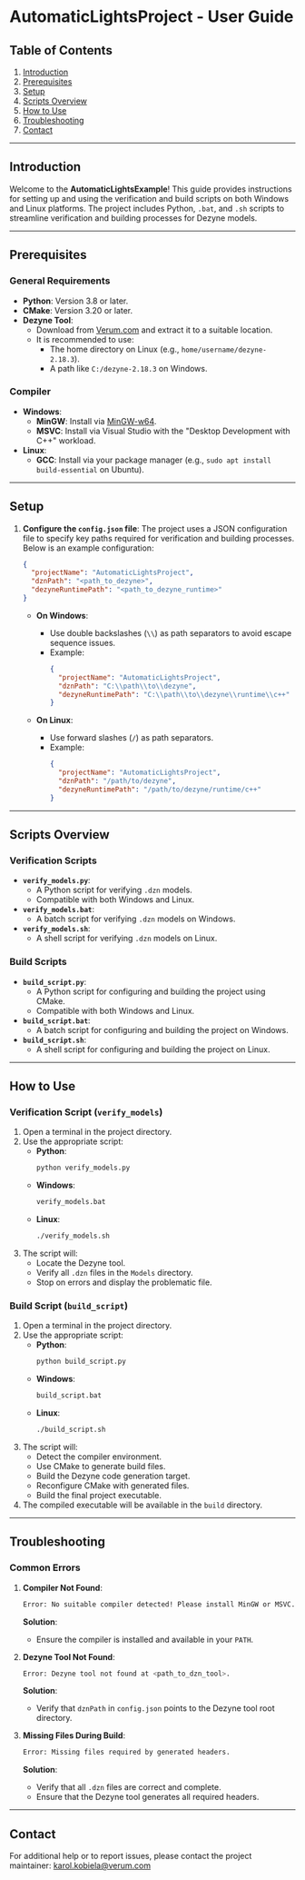 # AutomaticLightsProject - User Guide

## Table of Contents
1. [Introduction](#introduction)
2. [Prerequisites](#prerequisites)
3. [Setup](#setup)
4. [Scripts Overview](#scripts-overview)
5. [How to Use](#how-to-use)
6. [Troubleshooting](#troubleshooting)
7. [Contact](#contact)

---

## Introduction
Welcome to the **AutomaticLightsExample**! This guide provides instructions for setting up and using the verification and build scripts on both Windows and Linux platforms. The project includes Python, `.bat`, and `.sh` scripts to streamline verification and building processes for Dezyne models.

---

## Prerequisites

### General Requirements
- **Python**: Version 3.8 or later.
- **CMake**: Version 3.20 or later.
- **Dezyne Tool**:
  - Download from [Verum.com](https://www.verum.com/download) and extract it to a suitable location.
  - It is recommended to use:
    - The home directory on Linux (e.g., `home/username/dezyne-2.18.3`).
    - A path like `C:/dezyne-2.18.3` on Windows.

### Compiler
- **Windows**:
  - **MinGW**: Install via [MinGW-w64](https://www.mingw-w64.org/).
  - **MSVC**: Install via Visual Studio with the "Desktop Development with C++" workload.
- **Linux**:
  - **GCC**: Install via your package manager (e.g., `sudo apt install build-essential` on Ubuntu).

---

## Setup

1. **Configure the `config.json` file**:
    The project uses a JSON configuration file to specify key paths required for verification and building processes. Below is an example configuration:

    ```json
    {
      "projectName": "AutomaticLightsProject",
      "dznPath": "<path_to_dezyne>",
      "dezyneRuntimePath": "<path_to_dezyne_runtime>"
    }
    ```

    - **On Windows**:
        - Use double backslashes (`\\`) as path separators to avoid escape sequence issues.
        - Example:
          ```json
          {
            "projectName": "AutomaticLightsProject",
            "dznPath": "C:\\path\\to\\dezyne",
            "dezyneRuntimePath": "C:\\path\\to\\dezyne\\runtime\\c++"
          }
          ```

    - **On Linux**:
        - Use forward slashes (`/`) as path separators.
        - Example:
          ```json
          {
            "projectName": "AutomaticLightsProject",
            "dznPath": "/path/to/dezyne",
            "dezyneRuntimePath": "/path/to/dezyne/runtime/c++"
          }
          ```

---

## Scripts Overview

### Verification Scripts
- **`verify_models.py`**:
  - A Python script for verifying `.dzn` models.
  - Compatible with both Windows and Linux.
- **`verify_models.bat`**:
  - A batch script for verifying `.dzn` models on Windows.
- **`verify_models.sh`**:
  - A shell script for verifying `.dzn` models on Linux.

### Build Scripts
- **`build_script.py`**:
  - A Python script for configuring and building the project using CMake.
  - Compatible with both Windows and Linux.
- **`build_script.bat`**:
  - A batch script for configuring and building the project on Windows.
- **`build_script.sh`**:
  - A shell script for configuring and building the project on Linux.

---

## How to Use

### Verification Script (`verify_models`)
1. Open a terminal in the project directory.
2. Use the appropriate script:
   - **Python**:
     ```bash
     python verify_models.py
     ```
   - **Windows**:
     ```bash
     verify_models.bat
     ```
   - **Linux**:
     ```bash
     ./verify_models.sh
     ```
3. The script will:
   - Locate the Dezyne tool.
   - Verify all `.dzn` files in the `Models` directory.
   - Stop on errors and display the problematic file.

### Build Script (`build_script`)
1. Open a terminal in the project directory.
2. Use the appropriate script:
   - **Python**:
     ```bash
     python build_script.py
     ```
   - **Windows**:
     ```bash
     build_script.bat
     ```
   - **Linux**:
     ```bash
     ./build_script.sh
     ```
3. The script will:
   - Detect the compiler environment.
   - Use CMake to generate build files.
   - Build the Dezyne code generation target.
   - Reconfigure CMake with generated files.
   - Build the final project executable.
4. The compiled executable will be available in the `build` directory.

---

## Troubleshooting

### Common Errors
1. **Compiler Not Found**:
    ```bash
    Error: No suitable compiler detected! Please install MinGW or MSVC.
    ```
    **Solution**:
    - Ensure the compiler is installed and available in your `PATH`.

2. **Dezyne Tool Not Found**:
    ```bash
    Error: Dezyne tool not found at <path_to_dzn_tool>.
    ```
    **Solution**:
    - Verify that `dznPath` in `config.json` points to the Dezyne tool root directory.

3. **Missing Files During Build**:
    ```bash
    Error: Missing files required by generated headers.
    ```
    **Solution**:
    - Verify that all `.dzn` files are correct and complete.
    - Ensure that the Dezyne tool generates all required headers.

---

## Contact
For additional help or to report issues, please contact the project maintainer: karol.kobiela@verum.com
